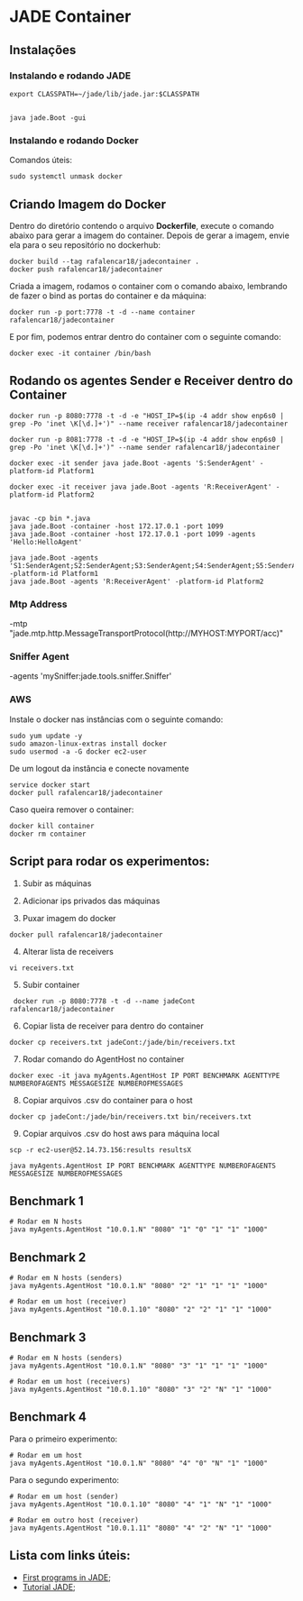 #  JADE Container

## Instalações

### Instalando e rodando JADE


```
export CLASSPATH=~/jade/lib/jade.jar:$CLASSPATH


java jade.Boot -gui
```

### Instalando e rodando Docker


Comandos úteis:
```
sudo systemctl unmask docker
```


## Criando Imagem do Docker 

Dentro do diretório contendo o arquivo **Dockerfile**, execute o comando abaixo para gerar a imagem do container. Depois de gerar a imagem, envie ela para o seu repositório no dockerhub:
```
docker build --tag rafalencar18/jadecontainer .
docker push rafalencar18/jadecontainer
```
Criada a imagem, rodamos o container com o comando abaixo, lembrando de fazer o bind as portas do container e da máquina:
```
docker run -p port:7778 -t -d --name container rafalencar18/jadecontainer
```
E por fim, podemos entrar dentro do container com o seguinte comando:
```
docker exec -it container /bin/bash 
```



## Rodando os agentes Sender e Receiver dentro do Container

```
docker run -p 8080:7778 -t -d -e "HOST_IP=$(ip -4 addr show enp6s0 | grep -Po 'inet \K[\d.]+')" --name receiver rafalencar18/jadecontainer

docker run -p 8081:7778 -t -d -e "HOST_IP=$(ip -4 addr show enp6s0 | grep -Po 'inet \K[\d.]+')" --name sender rafalencar18/jadecontainer
```

```
docker exec -it sender java jade.Boot -agents 'S:SenderAgent' -platform-id Platform1

docker exec -it receiver java jade.Boot -agents 'R:ReceiverAgent' -platform-id Platform2
```

```

javac -cp bin *.java 
java jade.Boot -container -host 172.17.0.1 -port 1099
java jade.Boot -container -host 172.17.0.1 -port 1099 -agents 'Hello:HelloAgent'

java jade.Boot -agents 'S1:SenderAgent;S2:SenderAgent;S3:SenderAgent;S4:SenderAgent;S5:SenderAgent' -platform-id Platform1
java jade.Boot -agents 'R:ReceiverAgent' -platform-id Platform2

```

### Mtp Address
-mtp "jade.mtp.http.MessageTransportProtocol(http://MYHOST:MYPORT/acc)"

### Sniffer Agent 
-agents 'mySniffer:jade.tools.sniffer.Sniffer'

### AWS 

Instale o docker nas instâncias com o seguinte comando:
```
sudo yum update -y
sudo amazon-linux-extras install docker
sudo usermod -a -G docker ec2-user
```
De um logout da instância e conecte novamente

```
service docker start
docker pull rafalencar18/jadecontainer

```

Caso queira remover o container:
```
docker kill container 
docker rm container

```

## Script para rodar os experimentos:

1. Subir as máquinas

2. Adicionar ips privados das máquinas

3. Puxar imagem do docker
```
docker pull rafalencar18/jadecontainer
```

4. Alterar lista de receivers
```
vi receivers.txt
```

5. Subir container
```
 docker run -p 8080:7778 -t -d --name jadeCont rafalencar18/jadecontainer
```

6. Copiar lista de receiver para dentro do container
```
docker cp receivers.txt jadeCont:/jade/bin/receivers.txt
```

7. Rodar comando do AgentHost no container
```
docker exec -it java myAgents.AgentHost IP PORT BENCHMARK AGENTTYPE NUMBEROFAGENTS MESSAGESIZE NUMBEROFMESSAGES 
```

8. Copiar arquivos .csv do container para o host
```
docker cp jadeCont:/jade/bin/receivers.txt bin/receivers.txt
```

9. Copiar arquivos .csv do host aws para máquina local
```
scp -r ec2-user@52.14.73.156:results resultsX
```
```
java myAgents.AgentHost IP PORT BENCHMARK AGENTTYPE NUMBEROFAGENTS MESSAGESIZE NUMBEROFMESSAGES 
```
## Benchmark 1
```
# Rodar em N hosts 
java myAgents.AgentHost "10.0.1.N" "8080" "1" "0" "1" "1" "1000" 
```
## Benchmark 2
```
# Rodar em N hosts (senders)
java myAgents.AgentHost "10.0.1.N" "8080" "2" "1" "1" "1" "1000" 

# Rodar em um host (receiver)
java myAgents.AgentHost "10.0.1.10" "8080" "2" "2" "1" "1" "1000" 
```
## Benchmark 3
```
# Rodar em N hosts (senders) 
java myAgents.AgentHost "10.0.1.N" "8080" "3" "1" "1" "1" "1000" 

# Rodar em um host (receivers)
java myAgents.AgentHost "10.0.1.10" "8080" "3" "2" "N" "1" "1000" 
```
## Benchmark 4
Para o primeiro experimento:
```
# Rodar em um host 
java myAgents.AgentHost "10.0.1.N" "8080" "4" "0" "N" "1" "1000"
```
Para o segundo experimento:
```
# Rodar em um host (sender)
java myAgents.AgentHost "10.0.1.10" "8080" "4" "1" "N" "1" "1000" 

# Rodar em outro host (receiver)
java myAgents.AgentHost "10.0.1.11" "8080" "4" "2" "N" "1" "1000" 
```

## Lista com links úteis:
- [First programs in JADE](https://www.iro.umontreal.ca/~vaucher/Agents/Jade/primer2.html);
- [Tutorial JADE](https://jade.tilab.com/doc/tutorials/JADEAdmin/JadePlatformTutorial.html);


